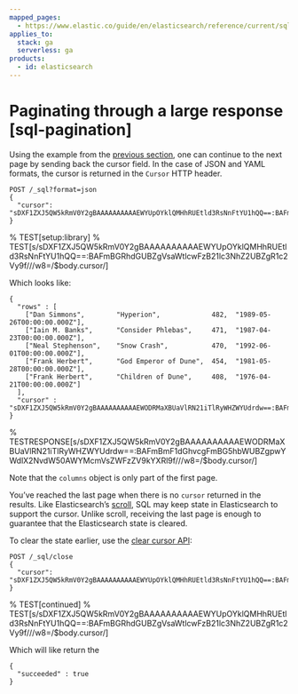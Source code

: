 ```yaml
---
mapped_pages:
  - https://www.elastic.co/guide/en/elasticsearch/reference/current/sql-pagination.html
applies_to:
  stack: ga
  serverless: ga
products:
  - id: elasticsearch
---
```


# Paginating through a large response [sql-pagination]

Using the example from the [previous section](sql-rest-format.md), one can continue to the next page by sending back the cursor field. In the case of JSON and YAML formats, the cursor is returned in the `Cursor` HTTP header.

```console
POST /_sql?format=json
{
  "cursor": "sDXF1ZXJ5QW5kRmV0Y2gBAAAAAAAAAAEWYUpOYklQMHhRUEtld3RsNnFtYU1hQQ==:BAFmBGRhdGUBZgVsaWtlcwFzB21lc3NhZ2UBZgR1c2Vy9f///w8="
}
```
% TEST[setup:library]
% TEST[s/sDXF1ZXJ5QW5kRmV0Y2gBAAAAAAAAAAEWYUpOYklQMHhRUEtld3RsNnFtYU1hQQ==:BAFmBGRhdGUBZgVsaWtlcwFzB21lc3NhZ2UBZgR1c2Vy9f\/\/\/w8=/$body.cursor/]

Which looks like:

```console-result
{
  "rows" : [
    ["Dan Simmons",        "Hyperion",             482,  "1989-05-26T00:00:00.000Z"],
    ["Iain M. Banks",      "Consider Phlebas",     471,  "1987-04-23T00:00:00.000Z"],
    ["Neal Stephenson",    "Snow Crash",           470,  "1992-06-01T00:00:00.000Z"],
    ["Frank Herbert",      "God Emperor of Dune",  454,  "1981-05-28T00:00:00.000Z"],
    ["Frank Herbert",      "Children of Dune",     408,  "1976-04-21T00:00:00.000Z"]
  ],
  "cursor" : "sDXF1ZXJ5QW5kRmV0Y2gBAAAAAAAAAAEWODRMaXBUaVlRN21iTlRyWHZWYUdrdw==:BAFmBmF1dGhvcgFmBG5hbWUBZgpwYWdlX2NvdW50AWYMcmVsZWFzZV9kYXRl9f///w8="
}
```
% TESTRESPONSE[s/sDXF1ZXJ5QW5kRmV0Y2gBAAAAAAAAAAEWODRMaXBUaVlRN21iTlRyWHZWYUdrdw==:BAFmBmF1dGhvcgFmBG5hbWUBZgpwYWdlX2NvdW50AWYMcmVsZWFzZV9kYXRl9f\/\/\/w8=/$body.cursor/]

Note that the `columns` object is only part of the first page.

You’ve reached the last page when there is no `cursor` returned in the results. Like Elasticsearch’s [scroll](elasticsearch://reference/elasticsearch/rest-apis/paginate-search-results.md#scroll-search-results), SQL may keep state in Elasticsearch to support the cursor. Unlike scroll, receiving the last page is enough to guarantee that the Elasticsearch state is cleared.

To clear the state earlier, use the [clear cursor API](https://www.elastic.co/docs/api/doc/elasticsearch/operation/operation-sql-clear-cursor):

```console
POST /_sql/close
{
  "cursor": "sDXF1ZXJ5QW5kRmV0Y2gBAAAAAAAAAAEWYUpOYklQMHhRUEtld3RsNnFtYU1hQQ==:BAFmBGRhdGUBZgVsaWtlcwFzB21lc3NhZ2UBZgR1c2Vy9f///w8="
}
```
% TEST[continued]
% TEST[s/sDXF1ZXJ5QW5kRmV0Y2gBAAAAAAAAAAEWYUpOYklQMHhRUEtld3RsNnFtYU1hQQ==:BAFmBGRhdGUBZgVsaWtlcwFzB21lc3NhZ2UBZgR1c2Vy9f\/\/\/w8=/$body.cursor/]

Which will like return the

```console-result
{
  "succeeded" : true
}
```

